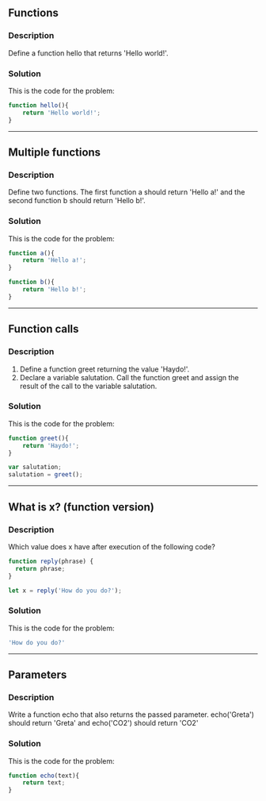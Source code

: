 ## Functions

### Description

Define a function hello that returns 'Hello world!'.

### Solution

This is the code for the problem:

```JavaScript
function hello(){
    return 'Hello world!';
}
```

---

## Multiple functions

### Description

Define two functions. The first function a should return 'Hello a!' and the second function b should return 'Hello b!'.

### Solution

This is the code for the problem:

```JavaScript
function a(){
    return 'Hello a!';
}

function b(){
    return 'Hello b!';
}
```

---

## Function calls

### Description

1. Define a function greet returning the value 'Haydo!'.
2. Declare a variable salutation. Call the function greet and assign the result of the call to the variable salutation.

### Solution

This is the code for the problem:

```JavaScript
function greet(){
    return 'Haydo!';
}

var salutation;
salutation = greet();
```

---

## What is x? (function version)

### Description

Which value does x have after execution of the following code?

```JavaScript
function reply(phrase) {
  return phrase;
}

let x = reply('How do you do?');
```

### Solution

This is the code for the problem:

```JavaScript
'How do you do?'
```

---

## Parameters

### Description

Write a function echo that also returns the passed parameter. echo('Greta') should return 'Greta' and echo('CO2') should return 'CO2'

### Solution

This is the code for the problem:

```JavaScript
function echo(text){
    return text;
}
```